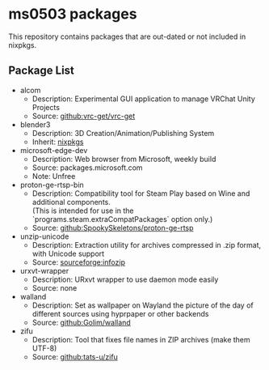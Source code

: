 # ms0503 packages

This repository contains packages that are out-dated or not included in
nixpkgs.

## Package List

- alcom
  - Description:
    Experimental GUI application to manage VRChat Unity Projects
  - Source:
    [github:vrc-get/vrc-get][vrc-get]
- blender3
  - Description:
    3D Creation/Animation/Publishing System
  - Inherit:
    [nixpkgs]
- microsoft-edge-dev
  - Description:
    Web browser from Microsoft, weekly build
  - Source:
    packages.microsoft.com
  - Note:
    Unfree
- proton-ge-rtsp-bin
  - Description:
    Compatibility tool for Steam Play based on Wine and additional components.  
    (This is intended for use in the \`programs.steam.extraCompatPackages\`
    option only.)
  - Source:
    [github:SpookySkeletons/proton-ge-rtsp][proton-ge-rtsp]
- unzip-unicode
  - Description:
    Extraction utility for archives compressed in .zip format, with Unicode
    support
  - Source:
    [sourceforge:infozip][infozip]
- urxvt-wrapper
  - Description:
    URxvt wrapper to use daemon mode easily
  - Source:
    none
- walland
  - Description:
    Set as wallpaper on Wayland the picture of the day of different sources
    using hyprpaper or other backends
  - Source:
    [github:Golim/walland][walland]
- zifu
  - Description:
    Tool that fixes file names in ZIP archives (make them UTF-8)
  - Source:
    [github:tats-u/zifu][zifu]

[infozip]: https://sourceforge.net/projects/infozip
[nixpkgs]: https://github.com/NixOS/nixpkgs
[proton-ge-rtsp]: https://github.com/SpookySkeletons/proton-ge-rtsp
[vrc-get]: https://github.com/vrc-get/vrc-get
[walland]: https://github.com/Golim/walland
[zifu]: https://github.com/tats-u/zifu
